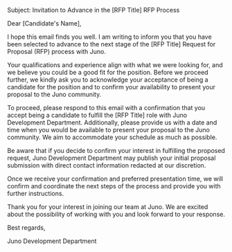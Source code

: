 Subject: Invitation to Advance in the [RFP Title] RFP Process

Dear [Candidate's Name],

I hope this email finds you well. I am writing to inform you that you have been selected to advance to the next stage of the [RFP Title] Request for Proposal (RFP) process with Juno.

Your qualifications and experience align with what we were looking for, and we believe you could be a good fit for the position. Before we proceed further, we kindly ask you to acknowledge your acceptance of being a candidate for the position and to confirm your availability to present your proposal to the Juno community.

To proceed, please respond to this email with a confirmation that you accept being a candidate to fulfill the [RFP Title] role with Juno Development Department. Additionally, please provide us with a date and time when you would be available to present your proposal to the Juno community. We aim to accommodate your schedule as much as possible.

Be aware that if you decide to confirm your interest in fulfilling the proposed request, Juno Development Department may publish your initial proposal submission with direct contact information redacted at our discretion. 

Once we receive your confirmation and preferred presentation time, we will confirm and coordinate the next steps of the process and provide you with further instructions.

Thank you for your interest in joining our team at Juno. We are excited about the possibility of working with you and look forward to your response.

Best regards,

Juno Development Department
